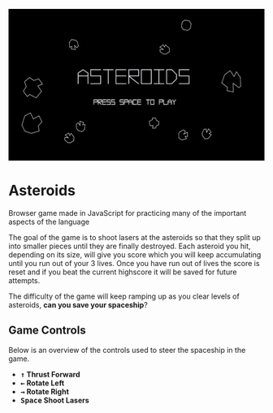![Asteroid Game Banner Art](asteroidsBanner.webp)
# Asteroids
Browser game made in JavaScript for practicing many of the important aspects of the language

The goal of the game is to shoot lasers at the asteroids so that they split up into smaller pieces until they are finally destroyed.
Each asteroid you hit, depending on its size, will give you score which you will keep accumulating until you run out of your 3 lives.
Once you have run out of lives the score is reset and if you beat the current highscore it will be saved for future attempts.

The difficulty of the game will keep ramping up as you clear levels of asteroids, **can you save your spaceship**?

## Game Controls
Below is an overview of the controls used to steer the spaceship in the game.

- **<kbd>↑</kbd> Thrust Forward**
- **<kbd>←</kbd> Rotate Left**
- **<kbd>→</kbd> Rotate Right**
- **<kbd>Space</kbd> Shoot Lasers**
